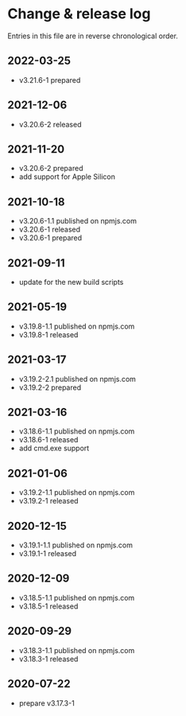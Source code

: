 # Change & release log

Entries in this file are in reverse chronological order.

## 2022-03-25

- v3.21.6-1 prepared

## 2021-12-06

- v3.20.6-2 released

## 2021-11-20

- v3.20.6-2 prepared
- add support for Apple Silicon

## 2021-10-18

- v3.20.6-1.1 published on npmjs.com
- v3.20.6-1 released
- v3.20.6-1 prepared

## 2021-09-11

- update for the new build scripts

## 2021-05-19

- v3.19.8-1.1 published on npmjs.com
- v3.19.8-1 released

## 2021-03-17

- v3.19.2-2.1 published on npmjs.com
- v3.19.2-2 prepared

## 2021-03-16

- v3.18.6-1.1 published on npmjs.com
- v3.18.6-1 released
- add cmd.exe support

## 2021-01-06

- v3.19.2-1.1 published on npmjs.com
- v3.19.2-1 released

## 2020-12-15

- v3.19.1-1.1 published on npmjs.com
- v3.19.1-1 released

## 2020-12-09

- v3.18.5-1.1 published on npmjs.com
- v3.18.5-1 released

## 2020-09-29

- v3.18.3-1.1 published on npmjs.com
- v3.18.3-1 released

## 2020-07-22

- prepare v3.17.3-1
